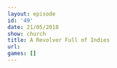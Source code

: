 ```yaml
---
layout: episode
id: '49'
date: 21/05/2018
show: church
title: A Revolver Full of Indies
url: 
games: []
---
```

